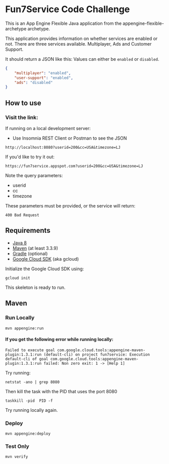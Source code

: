 Fun7Service Code Challenge
============================

This is an App Engine Flexible Java application from the appengine-flexible-archetype archetype.

This application provides information on whether services are enabled or not. There are three services available. Multiplayer, Ads and Customer Support.

It should return a JSON like this:
Values can either be `enabled` or `disabled`.

```json
{
    "multiplayer": "enabled",
    "user-support": "enabled",
    "ads": "disabled"
}
```

## How to use
### Visit the link:

If running on a local development server:

* Use Insomnia REST Client or Postman to see the JSON

```http
http://localhost:8080?userid=200&cc=USA&timezone=LJ
```

If you'd like to try it out:

```http
https://fun7service.appspot.com?userid=200&cc=USA&timezone=LJ
```

Note the query parameters:

 - userid
- cc
- timezone

These parameters must be provided, or the service will return:

    400 Bad Request

## Requirements

* [Java 8](http://www.oracle.com/technetwork/java/javase/downloads/index.html)
* [Maven](https://maven.apache.org/download.cgi) (at least 3.3.9)
* [Gradle](https://gradle.org/gradle-download/) (optional)
* [Google Cloud SDK](https://cloud.google.com/sdk/) (aka gcloud)

Initialize the Google Cloud SDK using:

    gcloud init

This skeleton is ready to run.

## Maven

### Run Locally

    mvn appengine:run
#### If you get the following error while running locally:

    Failed to execute goal com.google.cloud.tools:appengine-maven-plugin:1.3.1:run (default-cli) on project fun7service: Execution default-cli of goal com.google.cloud.tools:appengine-maven-plugin:1.3.1:run failed: Non zero exit: 1 -> [Help 1]

Try running:

    netstat -ano | grep 8080
Then kill the task with the PID that uses the port 8080

    taskkill -pid  PID -f

Try running locally again.

### Deploy

    mvn appengine:deploy

### Test Only

    mvn verify
